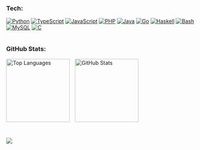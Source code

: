 ### Tech:
[![Python](https://img.shields.io/badge/Python-3776AB?logo=python&logoColor=fff)](#)
[![TypeScript](https://img.shields.io/badge/TypeScript-3178C6?logo=typescript&logoColor=fff)](#)
[![JavaScript](https://img.shields.io/badge/JavaScript-F7DF1E?logo=javascript&logoColor=000)](#)
[![PHP](https://img.shields.io/badge/php-%23777BB4.svg?&logo=php&logoColor=white)](#)
[![Java](https://img.shields.io/badge/Java-%23ED8B00.svg?logo=openjdk&logoColor=white)](#)
[![Go](https://img.shields.io/badge/Go-%2300ADD8.svg?&logo=go&logoColor=white)](#)
[![Haskell](https://img.shields.io/badge/Haskell-5e5086?logo=haskell&logoColor=white)](#)
[![Bash](https://img.shields.io/badge/Bash-4EAA25?logo=gnubash&logoColor=fff)](#)
[![MySQL](https://img.shields.io/badge/MySQL-4479A1?logo=mysql&logoColor=fff)](#)
[![C](https://img.shields.io/badge/C-00599C?logo=c&logoColor=white)](#)

#
### GitHub Stats:
<p align="left">
  <img src="https://github-readme-stats.vercel.app/api/top-langs?username=0jc1&bg_color=2D2D2D&text_color=ffffff&title_color=10B981&layout=compact&langs_count=6&hide_border=true" height="170" alt="Top Languages"><img width="10">
  <img src="https://github-readme-stats.vercel.app/api?username=0jc1&bg_color=2D2D2D&text_color=ffffff&title_color=10B981&show_icons=true&hide_border=true" height="170" alt="GitHub Stats">
</p>

#
![](https://komarev.com/ghpvc/?username=0jc1&color=10B981)

